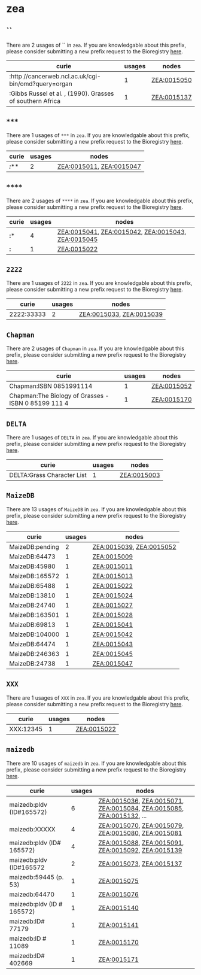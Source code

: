 # zea

## ``

There are 2 usages of `` in `zea`.
If you are knowledgable about this prefix, please consider submitting a new prefix
request to the Bioregistry [here](https://github.com/biopragmatics/bioregistry/issues/new?assignees=cthoyt&labels=New%2CPrefix&template=new-prefix.yml&title=%5BResource%5D%3A%20).

| curie                                                     |   usages | nodes                                                     |
|-----------------------------------------------------------|----------|-----------------------------------------------------------|
| :http //cancerweb.ncl.ac.uk/cgi-bin/omd?query=organ       |        1 | [ZEA:0015050](http://purl.obolibrary.org/obo/ZEA_0015050) |
| :Gibbs Russel et al. , (1990). Grasses of southern Africa |        1 | [ZEA:0015137](http://purl.obolibrary.org/obo/ZEA_0015137) |

## `***`

There are 1 usages of `***` in `zea`.
If you are knowledgable about this prefix, please consider submitting a new prefix
request to the Bioregistry [here](https://github.com/biopragmatics/bioregistry/issues/new?assignees=cthoyt&labels=New%2CPrefix&template=new-prefix.yml&title=%5BResource%5D%3A%20***).

| curie     |   usages | nodes                                                                                                                |
|-----------|----------|----------------------------------------------------------------------------------------------------------------------|
| ***:***** |        2 | [ZEA:0015011](http://purl.obolibrary.org/obo/ZEA_0015011), [ZEA:0015047](http://purl.obolibrary.org/obo/ZEA_0015047) |

## `****`

There are 2 usages of `****` in `zea`.
If you are knowledgable about this prefix, please consider submitting a new prefix
request to the Bioregistry [here](https://github.com/biopragmatics/bioregistry/issues/new?assignees=cthoyt&labels=New%2CPrefix&template=new-prefix.yml&title=%5BResource%5D%3A%20****).

| curie      |   usages | nodes                                                                                                                                                                                                                                      |
|------------|----------|--------------------------------------------------------------------------------------------------------------------------------------------------------------------------------------------------------------------------------------------|
| ****:***** |        4 | [ZEA:0015041](http://purl.obolibrary.org/obo/ZEA_0015041), [ZEA:0015042](http://purl.obolibrary.org/obo/ZEA_0015042), [ZEA:0015043](http://purl.obolibrary.org/obo/ZEA_0015043), [ZEA:0015045](http://purl.obolibrary.org/obo/ZEA_0015045) |
| ****:****  |        1 | [ZEA:0015022](http://purl.obolibrary.org/obo/ZEA_0015022)                                                                                                                                                                                  |

## `2222`

There are 1 usages of `2222` in `zea`.
If you are knowledgable about this prefix, please consider submitting a new prefix
request to the Bioregistry [here](https://github.com/biopragmatics/bioregistry/issues/new?assignees=cthoyt&labels=New%2CPrefix&template=new-prefix.yml&title=%5BResource%5D%3A%202222).

| curie      |   usages | nodes                                                                                                                |
|------------|----------|----------------------------------------------------------------------------------------------------------------------|
| 2222:33333 |        2 | [ZEA:0015033](http://purl.obolibrary.org/obo/ZEA_0015033), [ZEA:0015039](http://purl.obolibrary.org/obo/ZEA_0015039) |

## `Chapman`

There are 2 usages of `Chapman` in `zea`.
If you are knowledgable about this prefix, please consider submitting a new prefix
request to the Bioregistry [here](https://github.com/biopragmatics/bioregistry/issues/new?assignees=cthoyt&labels=New%2CPrefix&template=new-prefix.yml&title=%5BResource%5D%3A%20Chapman).

| curie                                               |   usages | nodes                                                     |
|-----------------------------------------------------|----------|-----------------------------------------------------------|
| Chapman:ISBN 0851991114                             |        1 | [ZEA:0015052](http://purl.obolibrary.org/obo/ZEA_0015052) |
| Chapman:The Biology of Grasses - ISBN 0 85199 111 4 |        1 | [ZEA:0015170](http://purl.obolibrary.org/obo/ZEA_0015170) |

## `DELTA`

There are 1 usages of `DELTA` in `zea`.
If you are knowledgable about this prefix, please consider submitting a new prefix
request to the Bioregistry [here](https://github.com/biopragmatics/bioregistry/issues/new?assignees=cthoyt&labels=New%2CPrefix&template=new-prefix.yml&title=%5BResource%5D%3A%20DELTA).

| curie                      |   usages | nodes                                                     |
|----------------------------|----------|-----------------------------------------------------------|
| DELTA:Grass Character List |        1 | [ZEA:0015003](http://purl.obolibrary.org/obo/ZEA_0015003) |

## `MaizeDB`

There are 13 usages of `MaizeDB` in `zea`.
If you are knowledgable about this prefix, please consider submitting a new prefix
request to the Bioregistry [here](https://github.com/biopragmatics/bioregistry/issues/new?assignees=cthoyt&labels=New%2CPrefix&template=new-prefix.yml&title=%5BResource%5D%3A%20MaizeDB).

| curie           |   usages | nodes                                                                                                                |
|-----------------|----------|----------------------------------------------------------------------------------------------------------------------|
| MaizeDB:pending |        2 | [ZEA:0015039](http://purl.obolibrary.org/obo/ZEA_0015039), [ZEA:0015052](http://purl.obolibrary.org/obo/ZEA_0015052) |
| MaizeDB:64473   |        1 | [ZEA:0015009](http://purl.obolibrary.org/obo/ZEA_0015009)                                                            |
| MaizeDB:45980   |        1 | [ZEA:0015011](http://purl.obolibrary.org/obo/ZEA_0015011)                                                            |
| MaizeDB:165572  |        1 | [ZEA:0015013](http://purl.obolibrary.org/obo/ZEA_0015013)                                                            |
| MaizeDB:65488   |        1 | [ZEA:0015022](http://purl.obolibrary.org/obo/ZEA_0015022)                                                            |
| MaizeDB:13810   |        1 | [ZEA:0015024](http://purl.obolibrary.org/obo/ZEA_0015024)                                                            |
| MaizeDB:24740   |        1 | [ZEA:0015027](http://purl.obolibrary.org/obo/ZEA_0015027)                                                            |
| MaizeDB:163501  |        1 | [ZEA:0015028](http://purl.obolibrary.org/obo/ZEA_0015028)                                                            |
| MaizeDB:69813   |        1 | [ZEA:0015041](http://purl.obolibrary.org/obo/ZEA_0015041)                                                            |
| MaizeDB:104000  |        1 | [ZEA:0015042](http://purl.obolibrary.org/obo/ZEA_0015042)                                                            |
| MaizeDB:64474   |        1 | [ZEA:0015043](http://purl.obolibrary.org/obo/ZEA_0015043)                                                            |
| MaizeDB:246363  |        1 | [ZEA:0015045](http://purl.obolibrary.org/obo/ZEA_0015045)                                                            |
| MaizeDB:24738   |        1 | [ZEA:0015047](http://purl.obolibrary.org/obo/ZEA_0015047)                                                            |

## `XXX`

There are 1 usages of `XXX` in `zea`.
If you are knowledgable about this prefix, please consider submitting a new prefix
request to the Bioregistry [here](https://github.com/biopragmatics/bioregistry/issues/new?assignees=cthoyt&labels=New%2CPrefix&template=new-prefix.yml&title=%5BResource%5D%3A%20XXX).

| curie     |   usages | nodes                                                     |
|-----------|----------|-----------------------------------------------------------|
| XXX:12345 |        1 | [ZEA:0015022](http://purl.obolibrary.org/obo/ZEA_0015022) |

## `maizedb`

There are 10 usages of `maizedb` in `zea`.
If you are knowledgable about this prefix, please consider submitting a new prefix
request to the Bioregistry [here](https://github.com/biopragmatics/bioregistry/issues/new?assignees=cthoyt&labels=New%2CPrefix&template=new-prefix.yml&title=%5BResource%5D%3A%20maizedb).

| curie                      |   usages | nodes                                                                                                                                                                                                                                                                                                      |
|----------------------------|----------|------------------------------------------------------------------------------------------------------------------------------------------------------------------------------------------------------------------------------------------------------------------------------------------------------------|
| maizedb:pldv (ID#165572)   |        6 | [ZEA:0015036](http://purl.obolibrary.org/obo/ZEA_0015036), [ZEA:0015071](http://purl.obolibrary.org/obo/ZEA_0015071), [ZEA:0015084](http://purl.obolibrary.org/obo/ZEA_0015084), [ZEA:0015085](http://purl.obolibrary.org/obo/ZEA_0015085), [ZEA:0015132](http://purl.obolibrary.org/obo/ZEA_0015132), ... |
| maizedb:XXXXX              |        4 | [ZEA:0015070](http://purl.obolibrary.org/obo/ZEA_0015070), [ZEA:0015079](http://purl.obolibrary.org/obo/ZEA_0015079), [ZEA:0015080](http://purl.obolibrary.org/obo/ZEA_0015080), [ZEA:0015081](http://purl.obolibrary.org/obo/ZEA_0015081)                                                                 |
| maizedb:pldv (ID# 165572)  |        4 | [ZEA:0015088](http://purl.obolibrary.org/obo/ZEA_0015088), [ZEA:0015091](http://purl.obolibrary.org/obo/ZEA_0015091), [ZEA:0015092](http://purl.obolibrary.org/obo/ZEA_0015092), [ZEA:0015139](http://purl.obolibrary.org/obo/ZEA_0015139)                                                                 |
| maizedb:pldv (ID#165572    |        2 | [ZEA:0015073](http://purl.obolibrary.org/obo/ZEA_0015073), [ZEA:0015137](http://purl.obolibrary.org/obo/ZEA_0015137)                                                                                                                                                                                       |
| maizedb:59445 (p. 53)      |        1 | [ZEA:0015075](http://purl.obolibrary.org/obo/ZEA_0015075)                                                                                                                                                                                                                                                  |
| maizedb:64470              |        1 | [ZEA:0015076](http://purl.obolibrary.org/obo/ZEA_0015076)                                                                                                                                                                                                                                                  |
| maizedb:pldv (ID # 165572) |        1 | [ZEA:0015140](http://purl.obolibrary.org/obo/ZEA_0015140)                                                                                                                                                                                                                                                  |
| maizedb:ID# 77179          |        1 | [ZEA:0015141](http://purl.obolibrary.org/obo/ZEA_0015141)                                                                                                                                                                                                                                                  |
| maizedb:ID # 11089         |        1 | [ZEA:0015170](http://purl.obolibrary.org/obo/ZEA_0015170)                                                                                                                                                                                                                                                  |
| maizedb:ID# 402669         |        1 | [ZEA:0015171](http://purl.obolibrary.org/obo/ZEA_0015171)                                                                                                                                                                                                                                                  |

